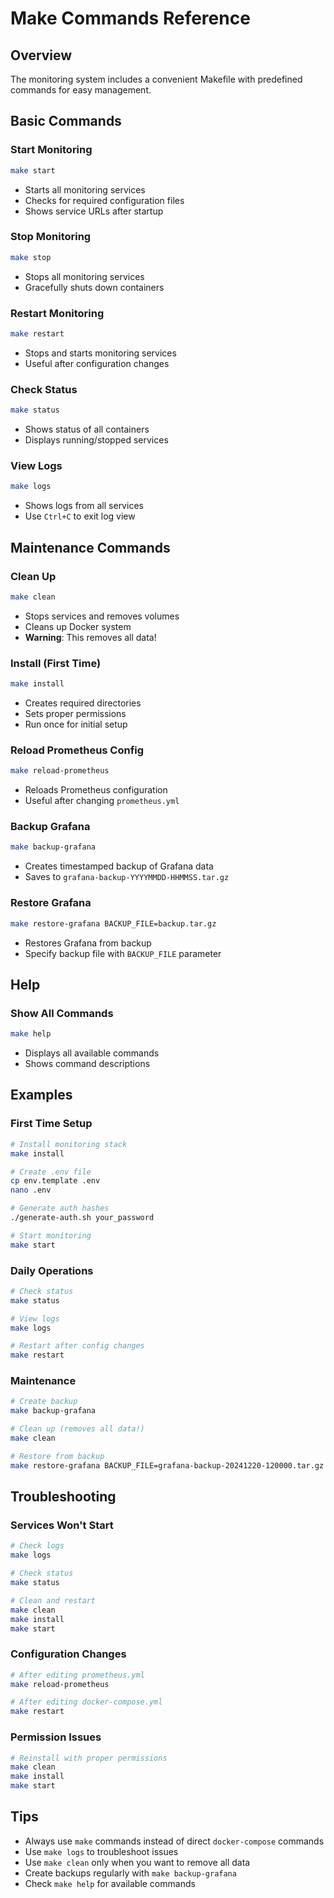 # Make Commands Reference

## Overview

The monitoring system includes a convenient Makefile with predefined commands for easy management.

## Basic Commands

### Start Monitoring
```bash
make start
```
- Starts all monitoring services
- Checks for required configuration files
- Shows service URLs after startup

### Stop Monitoring
```bash
make stop
```
- Stops all monitoring services
- Gracefully shuts down containers

### Restart Monitoring
```bash
make restart
```
- Stops and starts monitoring services
- Useful after configuration changes

### Check Status
```bash
make status
```
- Shows status of all containers
- Displays running/stopped services

### View Logs
```bash
make logs
```
- Shows logs from all services
- Use `Ctrl+C` to exit log view

## Maintenance Commands

### Clean Up
```bash
make clean
```
- Stops services and removes volumes
- Cleans up Docker system
- **Warning**: This removes all data!

### Install (First Time)
```bash
make install
```
- Creates required directories
- Sets proper permissions
- Run once for initial setup

### Reload Prometheus Config
```bash
make reload-prometheus
```
- Reloads Prometheus configuration
- Useful after changing `prometheus.yml`

### Backup Grafana
```bash
make backup-grafana
```
- Creates timestamped backup of Grafana data
- Saves to `grafana-backup-YYYYMMDD-HHMMSS.tar.gz`

### Restore Grafana
```bash
make restore-grafana BACKUP_FILE=backup.tar.gz
```
- Restores Grafana from backup
- Specify backup file with `BACKUP_FILE` parameter

## Help

### Show All Commands
```bash
make help
```
- Displays all available commands
- Shows command descriptions

## Examples

### First Time Setup
```bash
# Install monitoring stack
make install

# Create .env file
cp env.template .env
nano .env

# Generate auth hashes
./generate-auth.sh your_password

# Start monitoring
make start
```

### Daily Operations
```bash
# Check status
make status

# View logs
make logs

# Restart after config changes
make restart
```

### Maintenance
```bash
# Create backup
make backup-grafana

# Clean up (removes all data!)
make clean

# Restore from backup
make restore-grafana BACKUP_FILE=grafana-backup-20241220-120000.tar.gz
```

## Troubleshooting

### Services Won't Start
```bash
# Check logs
make logs

# Check status
make status

# Clean and restart
make clean
make install
make start
```

### Configuration Changes
```bash
# After editing prometheus.yml
make reload-prometheus

# After editing docker-compose.yml
make restart
```

### Permission Issues
```bash
# Reinstall with proper permissions
make clean
make install
make start
```

## Tips

- Always use `make` commands instead of direct `docker-compose` commands
- Use `make logs` to troubleshoot issues
- Use `make clean` only when you want to remove all data
- Create backups regularly with `make backup-grafana`
- Check `make help` for available commands
